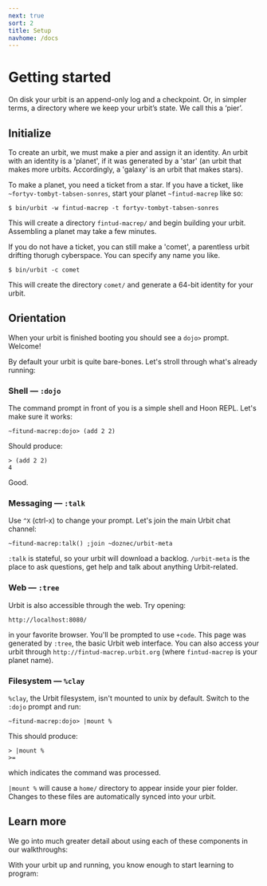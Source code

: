 ```yaml
---
next: true
sort: 2
title: Setup
navhome: /docs
---
```


# Getting started

On disk your urbit is an append-only log and a checkpoint.  Or, in simpler terms, a directory where we keep your urbit’s state.  We call this a ‘pier’.

## Initialize

To create an urbit, we must make a pier and assign it an identity. An urbit with an identity is a 'planet', if it was generated by a 'star' (an urbit that makes more urbits. Accordingly, a 'galaxy' is an urbit that makes stars).

To make a planet, you need a ticket from a star. If you have a ticket, like `~fortyv-tombyt-tabsen-sonres`, start your planet `~fintud-macrep` like so:

    $ bin/urbit -w fintud-macrep -t fortyv-tombyt-tabsen-sonres

This will create a directory `fintud-macrep/` and begin building your urbit. Assembling a planet may take a few minutes.

If you do not have a ticket, you can still make a 'comet', a parentless urbit drifting thorugh cyberspace. You can specify any name you like.

    $ bin/urbit -c comet

This will create the directory `comet/` and generate a 64-bit identity for your urbit.

## Orientation

When your urbit is finished booting you should see a `dojo>` prompt.  Welcome!  

By default your urbit is quite bare-bones.  Let's stroll through what's already running:

### Shell — `:dojo`

The command prompt in front of you is a simple shell and Hoon REPL.  Let's make sure it works:

    ~fitund-macrep:dojo> (add 2 2)

Should produce:

    > (add 2 2)
    4

Good.

### Messaging — `:talk`

Use `^X` (ctrl-x) to change your prompt.  Let's join the main Urbit chat channel:

    ~fitund-macrep:talk() ;join ~doznec/urbit-meta

`:talk` is stateful, so your urbit will download a backlog.  `/urbit-meta` is the place to ask questions, get help and talk about anything Urbit-related.

### Web — `:tree`

Urbit is also accessible through the web.  Try opening:

    http://localhost:8080/

in your favorite browser.  You'll be prompted to use `+code`.  This page was generated by `:tree`, the basic Urbit web interface.  You can also access your urbit through `http://fintud-macrep.urbit.org` (where `fintud-macrep` is your planet name).  

### Filesystem — `%clay`

`%clay`, the Urbit filesystem, isn't mounted to unix by default.  Switch to the `:dojo` prompt and run:

    ~fitund-macrep:dojo> |mount %

This should produce:

    > |mount %
    >=

which indicates the command was processed.

`|mount %` will cause a `home/` directory to appear inside your pier folder.  Changes to these files are automatically synced into your urbit.

## Learn more

We go into much greater detail about using each of these components in our walkthroughs:

<list src="."></list>

With your urbit up and running, you know enough to start learning to program:

<list src="../hoon/"></list>
